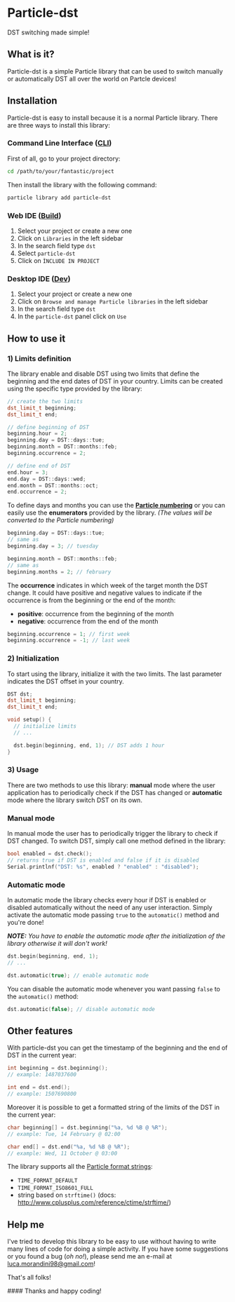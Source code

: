 # Particle-dst
DST switching made simple!

## What is it?
Particle-dst is a simple Particle library that can be used to switch manually or automatically DST all over the world on Partcle devices!

## Installation
Particle-dst is easy to install because it is a normal Particle library.
There are three ways to install this library:

### Command Line Interface ([CLI](https://www.particle.io/products/development-tools/particle-command-line-interface))
First of all, go to your project directory:
```bash
cd /path/to/your/fantastic/project
```
Then install the library with the following command:
```bash
particle library add particle-dst
```

### Web IDE ([Build](https://build.particle.io))
1. Select your project or create a new one
2. Click on `Libraries` in the left sidebar
3. In the search field type `dst`
4. Select `particle-dst`
5. Click on `ÌNCLUDE IN PROJECT`

### Desktop IDE ([Dev](https://www.particle.io/products/development-tools/particle-desktop-ide))
1. Select your project or create a new one
2. Click on `Browse and manage Particle libraries` in the left sidebar
3. In the search field type `dst`
4. In the `particle-dst` panel click on `Use`

## How to use it
### 1) Limits definition
The library enable and disable DST using two limits that define the beginning and the end dates of DST in your country.
Limits can be created using the specific type provided by the library:
```C++
// create the two limits
dst_limit_t beginning;
dst_limit_t end;

// define beginning of DST
beginning.hour = 2;
beginning.day = DST::days::tue;
beginning.month = DST::months::feb;
beginning.occurrence = 2;

// define end of DST
end.hour = 3;
end.day = DST::days::wed;
end.month = DST::months::oct;
end.occurrence = 2;
```

To define days and months you can use the **[Particle numbering](https://docs.particle.io/reference/firmware/photon/#weekday-)** or you can easily use the **enumerators** provided by the library. *(The values will be converted to the Particle numbering)*
```C++
beginning.day = DST::days::tue;
// same as
beginning.day = 3; // tuesday
```
```C++
beginning.month = DST::months::feb;
// same as
beginning.months = 2; // february
```

The **occurrence** indicates in which week of the target month the DST change.
It could have positive and negative values to indicate if the occurrence is from the beginning or the end of the month:
- **positive**: occurrence from the beginning of the month
- **negative**: occurrence from the end of the month
```C++
beginning.occurrence = 1; // first week
beginning.occurrence = -1; // last week
```

### 2) Initialization
To start using the library, initialize it with the two limits. The last parameter indicates the DST offset in your country.
```C++
DST dst;
dst_limit_t beginning;
dst_limit_t end;

void setup() {
  // initialize limits
  // ...

  dst.begin(beginning, end, 1); // DST adds 1 hour
}
```

### 3) Usage
There are two methods to use this library: **manual** mode where the user application has to periodically check if the DST has changed or **automatic** mode where the library switch DST on its own.

### Manual mode
In manual mode the user has to periodically trigger the library to check if DST changed.
To switch DST, simply call one method defined in the library:
```C++
bool enabled = dst.check();
// returns true if DST is enabled and false if it is disabled
Serial.printlnf("DST: %s", enabled ? "enabled" : "disabled");
```

### Automatic mode
In automatic mode the library checks every hour if DST is enabled or disabled automatically without the need of any user interaction.
Simply activate the automatic mode passing `true` to the `automatic()` method and you're done!

_**NOTE:** You have to enable the automatic mode after the initialization of the library otherwise it will don't work!_
```C++
dst.begin(beginning, end, 1);
// ...

dst.automatic(true); // enable automatic mode
```
You can disable the automatic mode whenever you want passing `false` to the `automatic()` method:
```C++
dst.automatic(false); // disable automatic mode
```

## Other features
With particle-dst you can get the timestamp of the beginning and the end of DST in the current year:
```C++
int beginning = dst.beginning();
// example: 1487037600

int end = dst.end();
// example: 1507690800
```

Moreover it is possible to get a formatted string of the limits of the DST in the current year:
```C++
char beginning[] = dst.beginning("%a, %d %B @ %R");
// example: Tue, 14 February @ 02:00

char end[] = dst.end("%a, %d %B @ %R");
// example: Wed, 11 October @ 03:00
```

The library supports all the [Particle format strings](https://docs.particle.io/reference/firmware/photon/#format-):
- `TIME_FORMAT_DEFAULT`
- `TIME_FORMAT_ISO8601_FULL`
- string based on `strftime()` (docs: http://www.cplusplus.com/reference/ctime/strftime/)

## Help me
I've tried to develop this library to be easy to use without having to write many lines of code for doing a simple activity.
If you have some suggestions or you found a bug (*oh no!*), please send me an e-mail at luca.morandini98@gmail.com!

That's all folks!

#### Thanks and happy coding!
